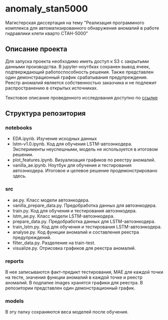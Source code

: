 # anomaly_stan5000
Магистерская диссертация на тему "Реализация программного комплекса для автоматизированного обнаружения аномалий в работе гидравлики клети кварто СТАН-5000"

## Описание проекта

Для запуска проекта необходимо иметь доступ к S3 с закрытыми данными производства. В jupyter-ноутбках сохранен вывод ячеек, подтверждающий работоспособность решения. Также представлен один демонстрационный график срабатывания предупреждения. Реестр аномалий является собственностью заказчика и не подлежит распространению в открытых источниках.

Текстовое описание проведенного исследования доступно по [ссылке](https://docs.google.com/document/d/1WVXY4kZbCOVTo2hAMBJmKAd8ORIeyJF9/edit?usp=sharing&ouid=100137982042822453322&rtpof=true&sd=true)

## Структура репозитория

### notebooks
- EDA.ipynb. Изучение исходных данных
- lstm-v1.0.ipynb. Код для обучения LSTM-автоэнкодера. Эксперименты неуспешными, модель не используется в итоговом решении.
- plot_features.ipynb. Визуализация графиков по реестру аномалий.
- vanilla_ae.ipynb. Ноутбук для обучения и тестирования автоэнкодера. Итоговое и целевое решение продемонстрировано здесь.

### src
- ae.py. Класс модели автоэнкодера.
- vanilla_prepare_data.py. Предобработка данных для автоэнкодера.
- train.py. Код для обучения и тестирования автоэнкодера.
- lstm_ae.py. Класс модели LSTM-автоэнкодера.
- prepare_data.py. Предобработка данных для LSTM-автоэнкодера.
- train_lstm.py.  Код для обучения и тестирования LSTM-автоэнкодера.
- analyse.py. Код функции аномалий и составления реестра предупреждений.
- filter_data.py. Разделение на train-test.
- visualize.py. Отрисовка графиков для реестра аномалий.

### reports
В нее записываются факт-предикт тестирования, MAE для каждой точки на тесте, значения функции аномалий в каждой точке и реестр аномалий. В подпапке images хранятся графики для реестра. В репозитории представлен один демонстрационный график.

### models
В эту папку сохраняются веса моделей после обучения.


